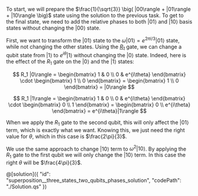 To start, we will prepare the $\frac{1}{\sqrt{3}} \big( |00\rangle +  |01\rangle + |10\rangle \big)$ state using the solution to the previous task. To get to the final state, we need to add the relative phases to both $|01\rangle$ and $|10\rangle$ basis states without changing the $|00\rangle$ state.

First, we want to transform the $|01\rangle$ state to the $\omega |01\rangle = e^{2\pi i/3} |01\rangle$ state, while not changing the other states.
Using the [$R_1$](https://learn.microsoft.com/qsharp/api/qsharp-lang/microsoft.quantum.intrinsic/r1) gate, we can change a qubit state from $|1\rangle$ to $e^{i\theta}|1\rangle$ without changing the $|0\rangle$ state.
Indeed, here is the effect of the $R_1$ gate on the $|0\rangle$ and the $|1\rangle$ states:

$$ R_1 |0\rangle = \begin{bmatrix} 1 & 0 \\ 0 & e^{i\theta} \end{bmatrix} \cdot \begin{bmatrix} 1 \\ 0 \end{bmatrix} = \begin{bmatrix} 1 \\ 0 \end{bmatrix} = |0\rangle $$

$$ R_1 |1\rangle = \begin{bmatrix} 1 & 0 \\ 0 & e^{i\theta} \end{bmatrix} \cdot \begin{bmatrix} 0 \\ 1 \end{bmatrix} = \begin{bmatrix} 0 \\ e^{i\theta} \end{bmatrix} = e^{i\theta}|1\rangle $$

When we apply the $R_1$ gate to the second qubit, this will only affect the $|01\rangle$ term, which is exactly what we want. Knowing this, we just need the right value for $\theta$, which in this case is $\frac{2\pi}{3}$.

We use the same approach to change $|10\rangle$ term to $\omega^2 |10\rangle$. By applying the $R_1$ gate to the first qubit we will only change the $|10\rangle$ term. In this case the right $\theta$ will be $\frac{4\pi}{3}$.


@[solution]({
    "id": "superposition__three_states_two_qubits_phases_solution",
    "codePath": "./Solution.qs"
})
